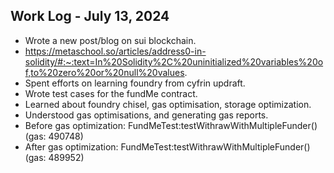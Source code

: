 ## Work Log - July 13, 2024

- Wrote a new post/blog on sui blockchain.
- https://metaschool.so/articles/address0-in-solidity/#:~:text=In%20Solidity%2C%20uninitialized%20variables%20of,to%20zero%20or%20null%20values.
- Spent efforts on learning foundry from cyfrin updraft.
- Wrote test cases for the fundMe contract.
- Learned about foundry chisel, gas optimisation, storage optimization.
- Understood gas optimisations, and generating gas reports.
- Before gas optimization: FundMeTest:testWithrawWithMultipleFunder() (gas: 490748)
- After gas optimization: FundMeTest:testWithrawWithMultipleFunder() (gas:  489952)